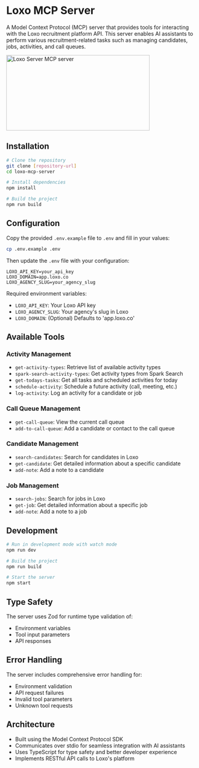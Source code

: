 # Loxo MCP Server

A Model Context Protocol (MCP) server that provides tools for interacting with the Loxo recruitment platform API. This server enables AI assistants to perform various recruitment-related tasks such as managing candidates, jobs, activities, and call queues.

<a href="https://glama.ai/mcp/servers/rj00ooup46"><img width="380" height="200" src="https://glama.ai/mcp/servers/rj00ooup46/badge" alt="Loxo Server MCP server" /></a>

## Installation

```bash
# Clone the repository
git clone [repository-url]
cd loxo-mcp-server

# Install dependencies
npm install

# Build the project
npm run build
```

## Configuration

Copy the provided `.env.example` file to `.env` and fill in your values:

```bash
cp .env.example .env
```

Then update the `.env` file with your configuration:

```env
LOXO_API_KEY=your_api_key
LOXO_DOMAIN=app.loxo.co
LOXO_AGENCY_SLUG=your_agency_slug
```

Required environment variables:
- `LOXO_API_KEY`: Your Loxo API key
- `LOXO_AGENCY_SLUG`: Your agency's slug in Loxo
- `LOXO_DOMAIN`: (Optional) Defaults to 'app.loxo.co'

## Available Tools

### Activity Management
- `get-activity-types`: Retrieve list of available activity types
- `spark-search-activity-types`: Get activity types from Spark Search
- `get-todays-tasks`: Get all tasks and scheduled activities for today
- `schedule-activity`: Schedule a future activity (call, meeting, etc.)
- `log-activity`: Log an activity for a candidate or job

### Call Queue Management
- `get-call-queue`: View the current call queue
- `add-to-call-queue`: Add a candidate or contact to the call queue

### Candidate Management
- `search-candidates`: Search for candidates in Loxo
- `get-candidate`: Get detailed information about a specific candidate
- `add-note`: Add a note to a candidate

### Job Management
- `search-jobs`: Search for jobs in Loxo
- `get-job`: Get detailed information about a specific job
- `add-note`: Add a note to a job

## Development

```bash
# Run in development mode with watch mode
npm run dev

# Build the project
npm run build

# Start the server
npm start
```

## Type Safety

The server uses Zod for runtime type validation of:
- Environment variables
- Tool input parameters
- API responses

## Error Handling

The server includes comprehensive error handling for:
- Environment validation
- API request failures
- Invalid tool parameters
- Unknown tool requests

## Architecture

- Built using the Model Context Protocol SDK
- Communicates over stdio for seamless integration with AI assistants
- Uses TypeScript for type safety and better developer experience
- Implements RESTful API calls to Loxo's platform
